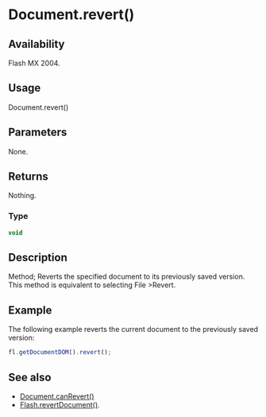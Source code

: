 # Document.revert()

## Availability

Flash MX 2004.

## Usage

Document.revert()

## Parameters

None.

## Returns

Nothing.

### Type

```typescript
void
```

## Description

Method; Reverts the specified document to its previously saved version. This method is equivalent to selecting File >Revert.

## Example

The following example reverts the current document to the previously saved version:

```javascript
fl.getDocumentDOM().revert();
```

## See also

- [Document.canRevert()](../Document_object/Document26.md)
- [Flash.revertDocument()](../Flash_object/Flash61.md).
